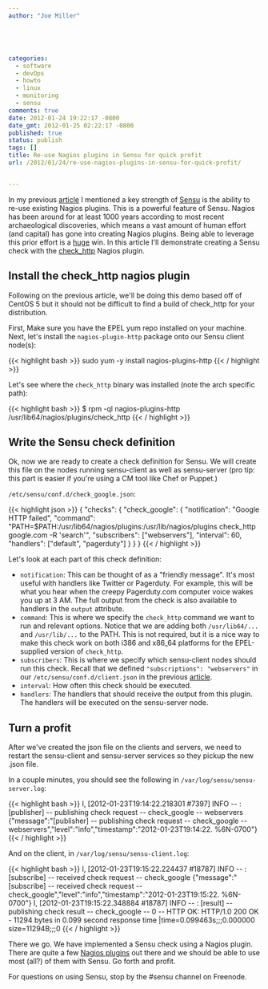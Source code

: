 ```yaml
---
author: "Joe Miller"





categories:
  - software
  - devOps
  - howto
  - linux
  - monitoring
  - sensu
comments: true
date: 2012-01-24 19:22:17 -0800
date_gmt: 2012-01-25 02:22:17 -0800
published: true
status: publish
tags: []
title: Re-use Nagios plugins in Sensu for quick profit
url: /2012/01/24/re-use-nagios-plugins-in-sensu-for-quick-profit/


---
```


In my previous [article](http://joemiller.me/2012/01/19/getting-started-with-the-sensu-monitoring-framework/) I mentioned a key strength of [Sensu](https://github.com/sonian/sensu) is the ability to re-use existing Nagios plugins. This is a powerful feature of Sensu. Nagios has been around for at least 1000 years according to most recent archaeological discoveries, which means a vast amount of human effort (and capital) has gone into creating Nagios plugins. Being able to leverage this prior effort is a [huge](http://www.youtube.com/watch?v=gS7KXhK3sro) win. In this article I'll demonstrate creating a Sensu check with the [check\_http](http://nagiosplugins.org/man/check_http) Nagios plugin.
<!--more-->

## Install the check\_http nagios plugin

Following on the previous article, we'll be doing this demo based off of CentOS 5 but it should not be difficult to find a build of check\_http for your distribution.

First, Make sure you have the EPEL yum repo installed on your machine. Next, let's install the `nagios-plugin-http` package onto our Sensu client node(s):

{{< highlight bash >}}
sudo yum -y install nagios-plugins-http
{{< / highlight >}}

Let's see where the `check_http` binary was installed (note the arch specific path):

{{< highlight bash >}}
$ rpm -ql nagios-plugins-http
/usr/lib64/nagios/plugins/check_http
{{< / highlight >}}

## Write the Sensu check definition

Ok, now we are ready to create a check definition for Sensu. We will create this file on the nodes running sensu-client as well as sensu-server (pro tip: this part is easier if you're using a CM tool like Chef or Puppet.)

`/etc/sensu/conf.d/check_google.json`:

{{< highlight json >}}
{
  "checks": {
    "check_google": {
      "notification": "Google HTTP failed",
      "command": "PATH=$PATH:/usr/lib64/nagios/plugins:/usr/lib/nagios/plugins check_http google.com -R 'search'",
      "subscribers": ["webservers"],
      "interval": 60,
      "handlers": ["default", "pagerduty"]
    }
  }
}
{{< / highlight >}}

Let's look at each part of this check definition:

- `notification`: This can be thought of as a "friendly message". It's most useful with handlers like Twitter or Pagerduty. For example, this will be what you hear when the creepy Pagerduty.com computer voice wakes you up at 3 AM. The full output from the check is also available to handlers in the `output` attribute.
- `command`: This is where we specify the `check_http` command we want to run and relevant options. Notice that we are adding both `/usr/lib64/...` and `/usr/lib/...` to the PATH. This is not required, but it is a nice way to make this check work on both i386 and x86\_64 platforms for the EPEL-supplied version of `check_http`.
- `subscribers`: This is where we specify which sensu-client nodes should run this check. Recall that we defined `"subscriptions": "webservers"` in our `/etc/sensu/conf.d/client.json` in the previous [article](http://joemiller.me/2012/01/19/getting-started-with-the-sensu-monitoring-framework/).
- `interval`: How often this check should be executed.
- `handlers`: The handlers that should receive the output from this plugin. The handlers will be executed on the sensu-server node.

## Turn a profit

After we've created the json file on the clients and servers, we need to restart the sensu-client and sensu-server services so they pickup the new .json file.

In a couple minutes, you should see the following in `/var/log/sensu/sensu-server.log`:

{{< highlight bash >}}
I, [2012-01-23T19:14:22.218301 #7397] INFO -- : [publisher] -- publishing check request -- check_google -- webservers {"message":"[publisher] -- publishing check request -- check_google -- webservers","level":"info","timestamp":"2012-01-23T19:14:22. %6N-0700"}
{{< / highlight >}}

And on the client, in `/var/log/sensu/sensu-client.log`:

{{< highlight bash >}}
I, [2012-01-23T19:15:22.224437 #18787] INFO -- : [subscribe] -- received check request -- check_google {"message":"[subscribe] -- received check request -- check_google","level":"info","timestamp":"2012-01-23T19:15:22. %6N-0700"}
I, [2012-01-23T19:15:22.348884 #18787] INFO -- : [result] -- publishing check result -- check_google -- 0 -- HTTP OK: HTTP/1.0 200 OK - 11294 bytes in 0.099 second response time |time=0.099463s;;;0.000000 size=11294B;;;0
{{< / highlight >}}

There we go. We have implemented a Sensu check using a Nagios plugin. There are quite a few [Nagios plugins](http://nagiosplugins.org/) out there and we should be able to use most (all?) of them with Sensu. Go forth and profit.

For questions on using Sensu, stop by the #sensu channel on Freenode.
